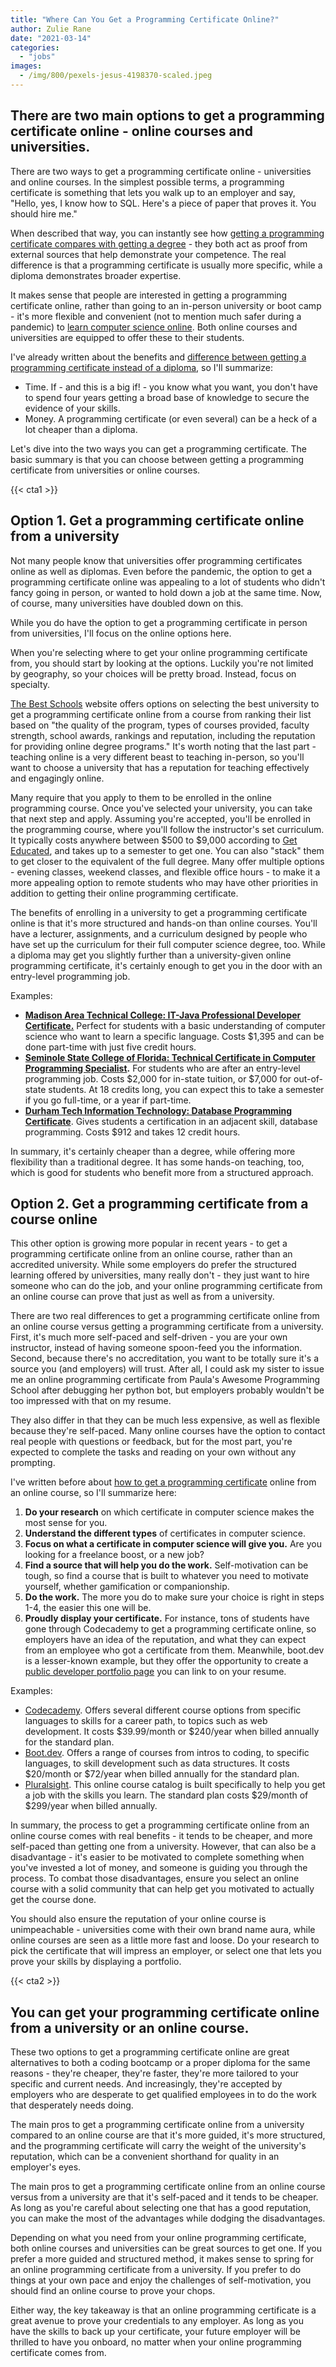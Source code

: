 ```yaml
---
title: "Where Can You Get a Programming Certificate Online?"
author: Zulie Rane
date: "2021-03-14"
categories: 
  - "jobs"
images:
  - /img/800/pexels-jesus-4198370-scaled.jpeg
---
```


## There are two main options to get a programming certificate online - online courses and universities.

There are two ways to get a programming certificate online - universities and online courses. In the simplest possible terms, a programming certificate is something that lets you walk up to an employer and say, "Hello, yes, I know how to SQL. Here's a piece of paper that proves it. You should hire me."

When described that way, you can instantly see how [getting a programming certificate compares with getting a degree](/computer-science/compsci-certificate-vs-degree/) - they both act as proof from external sources that help demonstrate your competence. The real difference is that a programming certificate is usually more specific, while a diploma demonstrates broader expertise. 

It makes sense that people are interested in getting a programming certificate online, rather than going to an in-person university or boot camp - it's more flexible and convenient (not to mention much safer during a pandemic) to [learn computer science online](/computer-science/comprehensive-guide-to-learn-computer-science-online/). Both online courses and universities are equipped to offer these to their students. 

I've already written about the benefits and [difference between getting a programming certificate instead of a diploma](/computer-science/compsci-certificate-vs-degree/), so I'll summarize:

- Time. If  - and this is a big if! - you know what you want, you don't have to spend four years getting a broad base of knowledge to secure the evidence of your skills.
- Money. A programming certificate (or even several) can be a heck of a lot cheaper than a diploma.

Let's dive into the two ways you can get a programming certificate. The basic summary is that you can choose between getting a programming certificate from universities or online courses. 

{{< cta1 >}}

## Option 1. Get a programming certificate online from a university

Not many people know that universities offer programming certificates online as well as diplomas. Even before the pandemic, the option to get a programming certificate online was appealing to a lot of students who didn't fancy going in person, or wanted to hold down a job at the same time. Now, of course, many universities have doubled down on this. 

While you do have the option to get a programming certificate in person from universities, I'll focus on the online options here. 

When you're selecting where to get your online programming certificate from, you should start by looking at the options. Luckily you're not limited by geography, so your choices will be pretty broad. Instead, focus on specialty. 

[The Best Schools](https://thebestschools.org/rankings/online-computer-programming-certificates/) website offers options on selecting the best university to get a programming certificate online from a course from ranking their list based on "the quality of the program, types of courses provided, faculty strength, school awards, rankings and reputation, including the reputation for providing online degree programs." It's worth noting that the last part - teaching online is a very different beast to teaching in-person, so you'll want to choose a university that has a reputation for teaching effectively and engagingly online. 

Many require that you apply to them to be enrolled in the online programming course. Once you've selected your university, you can take that next step and apply. Assuming you're accepted, you'll be enrolled in the programming course, where you'll follow the instructor's set curriculum. It typically costs anywhere between $500 to $9,000 according to [Get Educated](https://www.geteducated.com/top-online-colleges/computer-programming-certificate-online/#:~:text=An%20online%20programming%20certificate%20can,%24500%20or%20more%20than%20%249%2C000.), and takes up to a semester to get one. You can also "stack" them to get closer to the equivalent of the full degree. Many offer multiple options - evening classes, weekend classes, and flexible office hours - to make it a more appealing option to remote students who may have other priorities in addition to getting their online programming certificate.

The benefits of enrolling in a university to get a programming certificate online is that it's more structured and hands-on than online courses. You'll have a lecturer, assignments, and a curriculum designed by people who have set up the curriculum for their full computer science degree, too. While a diploma may get you slightly further than a university-given online programming certificate, it's certainly enough to get you in the door with an entry-level programming job.

Examples:

- [**Madison Area Technical College: IT-Java Professional Developer Certificate.**](https://madisoncollege.edu/program/java-developer#fndtn-panel3) Perfect for students with a basic understanding of computer science who want to learn a specific language. Costs $1,395 and can be done part-time with just five credit hours.
- [**Seminole State College of Florida: Technical Certificate in Computer Programming Specialist**](https://www.seminolestate.edu/catalog/programs/cprsp-cc)**.** For students who are after an entry-level programming job. Costs $2,000 for in-state tuition, or $7,000 for out-of-state students. At 18 credits long, you can expect this to take a semester if you go full-time, or a year if part-time.
- [**Durham Tech Information Technology: Database Programming Certificate**](https://www.durhamtech.edu/programs-pathways/information-technology-database-programming-certificate#). Gives students a certification in an adjacent skill, database programming. Costs $912 and takes 12 credit hours.

In summary, it's certainly cheaper than a degree, while offering more flexibility than a traditional degree. It has some hands-on teaching, too, which is good for students who benefit more from a structured approach. 

## Option 2. Get a programming certificate from a course online

This other option is growing more popular in recent years - to get a programming certificate online from an online course, rather than an accredited university. While some employers do prefer the structured learning offered by universities, many really don't - they just want to hire someone who can do the job, and your online programming certificate from an online course can prove that just as well as from a university. 

There are two real differences to get a programming certificate online from an online course versus getting a programming certificate from a university. First, it's much more self-paced and self-driven - you are your own instructor, instead of having someone spoon-feed you the information. Second, because there's no accreditation, you want to be totally sure it's a source you (and employers) will trust. After all, I could ask my sister to issue me an online programming certificate from Paula's Awesome Programming School after debugging her python bot, but employers probably wouldn't be too impressed with that on my resume.

They also differ in that they can be much less expensive, as well as flexible because they're self-paced. Many online courses have the option to contact real people with questions or feedback, but for the most part, you're expected to complete the tasks and reading on your own without any prompting.

I've written before about [how to get a programming certificate](/computer-science/guide-to-certificate-in-computer-science/) online from an online course, so I'll summarize here:

1. **Do your research** on which certificate in computer science makes the most sense for you.
2. **Understand the different types** of certificates in computer science.
3. **Focus on what a certificate in computer science will give you.** Are you looking for a freelance boost, or a new job?
4. **Find a source that will help you do the work.** Self-motivation can be tough, so find a course that is built to whatever you need to motivate yourself, whether gamification or companionship.
5. **Do the work.** The more you do to make sure your choice is right in steps 1-4, the easier this one will be.
6. **Proudly display your certificate.** For instance, tons of students have gone through Codecademy to get a programming certificate online, so employers have an idea of the reputation, and what they can expect from an employee who got a certificate from them. Meanwhile, boot.dev is a lesser-known example, but they offer the opportunity to create a [public developer portfolio page](https://boot.dev/u/wagslane) you can link to on your resume. 

Examples:

- [Codecademy](https://www.codecademy.com/). Offers several different course options from specific languages to skills for a career path, to topics such as web development. It costs $39.99/month or $240/year when billed annually for the standard plan.
- [Boot.dev](https://boot.dev/). Offers a range of courses from intros to coding, to specific languages, to skill development such as data structures. It costs $20/month or $72/year when billed annually for the standard plan.
- [Pluralsight](https://www.pluralsight.com/product/skills/individuals). This online course catalog is built specifically to help you get a job with the skills you learn. The standard plan costs $29/month of $299/year when billed annually.

In summary, the process to get a programming certificate online from an online course comes with real benefits - it tends to be cheaper, and more self-paced than getting one from a university. However, that can also be a disadvantage - it's easier to be motivated to complete something when you've invested a lot of money, and someone is guiding you through the process. To combat those disadvantages, ensure you select an online course with a solid community that can help get you motivated to actually get the course done. 

You should also ensure the reputation of your online course is unimpeachable - universities come with their own brand name aura, while online courses are seen as a little more fast and loose. Do your research to pick the certificate that will impress an employer, or select one that lets you prove your skills by displaying a portfolio.

{{< cta2 >}}

## You can get your programming certificate online from a university or an online course.

These two options to get a programming certificate online are great alternatives to both a coding bootcamp or a proper diploma for the same reasons - they're cheaper, they're faster, they're more tailored to your specific and current needs. And increasingly, they're accepted by employers who are desperate to get qualified employees in to do the work that desperately needs doing. 

The main pros to get a programming certificate online from a university compared to an online course are that it's more guided, it's more structured, and the programming certificate will carry the weight of the university's reputation, which can be a convenient shorthand for quality in an employer's eyes. 

The main pros to get a programming certificate online from an online course versus from a university are that it's self-paced and it tends to be cheaper. As long as you're careful about selecting one that has a good reputation, you can make the most of the advantages while dodging the disadvantages.

Depending on what you need from your online programming certificate, both online courses and universities can be great sources to get one. If you prefer a more guided and structured method, it makes sense to spring for an online programming certificate from a university. If you prefer to do things at your own pace and enjoy the challenges of self-motivation, you should find an online course to prove your chops.

Either way, the key takeaway is that an online programming certificate is a great avenue to prove your credentials to any employer. As long as you have the skills to back up your certificate, your future employer will be thrilled to have you onboard, no matter when your online programming certificate comes from.
